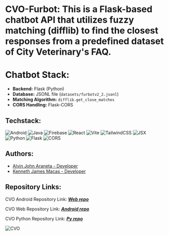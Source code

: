 # CVO-Furbot: This is a Flask-based chatbot API that utilizes fuzzy matching (difflib) to find the closest responses from a predefined dataset of City Veterinary's FAQ.

# Chatbot Stack:
- **Backend:** Flask (Python)
- **Database:** JSONL file (`datasets/furbotv2_2.jsonl`)
- **Matching Algorithm:** `difflib.get_close_matches`
- **CORS Handling:** Flask-CORS

## Techstack:

![Android](https://img.shields.io/badge/Android-Java-green)
![Java](https://img.shields.io/badge/Java-17-red)
![Firebase](https://img.shields.io/badge/Firebase-Database-orange)
![React](https://img.shields.io/badge/React-18.x-blue)
![Vite](https://img.shields.io/badge/Vite-4.x-purple)
![TailwindCSS](https://img.shields.io/badge/TailwindCSS-3.x-cyan)
![JSX](https://img.shields.io/badge/JSX-Syntax-lightblue)
![Python](https://img.shields.io/badge/Python-3.x-blue)
![Flask](https://img.shields.io/badge/Flask-2.0+-black)
![CORS](https://img.shields.io/badge/CORS-Enabled-green)

## Authors: 
- [Alvin John Araneta -  Developer](https://github.com/ajiwnl)
- [Kenneth James Macas - Developer](https://github.com/soliken1)

## Repository Links:
CVO Android Repository Link: ***[Web repo](https://github.com/soliken1/CVO-App)***

CVO Web Repository Link: ***[Android repo](https://github.com/ajiwnl/CVO-Android)***

CVO Python Repository Link: ***[Py repo](https://github.com/ajiwnl/CVO-Chatbot)***

![CVO](https://github.com/user-attachments/assets/6b77854a-c709-4547-8b48-ea837cb69894)
